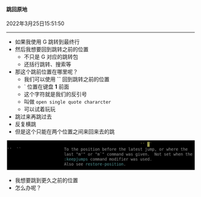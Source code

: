 #### 跳回原地

2022年3月25日15:51:50

----

- 如果我使用 G 跳转到最终行
- 然后我想要回到跳转之前的位置
  - 不只是 G 对应的跳转包
  - 还括行跳转、搜索等
- 那这个跳前位置在哪里呢？
  - 我们可以使用 **``** 回到跳转之前的位置
  - ` 位置在键盘 **1** 前面
  - 这个字符就是我们的反引号
  - 叫做 `open single quote chararcter`
  - 可以试着玩玩
- 跳过来再跳过去
- 反复横跳
- 但是这个只能在两个位置之间来回来去的跳

![图片描述](4.0_使用标记.assets/uid1190679-20210705-1625481287791.png)

- 我想要跳到更久之前的位置
- 怎么办呢？

